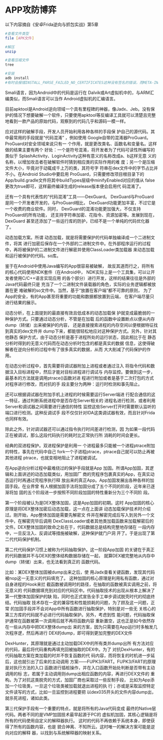 # APP攻防博弈

以下内容摘自《安卓Frida逆向与抓包实战》第5章

```sh
#查看文件类型
file [APK文件]

#解压
unzip

#查看压缩文件
tree

#安装
adb install
#有时会报错INSTALL_PARSE_FAILED_NO_CERTIFICATES这种没有签名的错误，而META-INF文件夹主要就是用于存储签名文件的。这里值得一提的是，Android本身的签名十分简单，和Apple签名机制严格由Apple官方控制不同，由于Android本身的开源导致Android市场的碎片化，Android最终也就没有限制App的签名方身份，而这一点在促进Android发展的同时也为重打包的技术创造了便利。
```

Smali语言，因为Android中的代码是运行在 Dalvik或Art虚拟机中的，与ARM汇编类似，而Smali语言可以当作 Android虚拟机的汇编语言。

目前apktool是Android逆向领域一个具有里程碑的神器，像Jadx、Jeb。没有保护的情况下想要破解一个软件，只要使用apktool等反编译工具就可以清楚且完整地看到一款产品的原始代码，观察到的代码几乎和源码一模一样。

应对这样的破解手段，开发人员开始利用各种各样的手段保 护自己的源代码。其中最常用的手段就是“代码混淆” ，例如使用 Google自带的混淆器ProGuard。ProGuard对安全领域来说只有一 个作用，就是更改类名、函数名和变量名。这样做的结果主要有两个 好处：一个是符号混淆，将开发者为了代码可读性所编写的类似于 SplashActivity、LoginActivity这种有意义的名称改成a、b这样无意 义的名称，以增加攻击者在破解软件时猜到相应类的实际作用的难 度；另一个是压缩文件大小，毕竟对于动辄成千上万的类，其符号字 符串在dex文件中的字节占比并不小。在Android Studio中要启用 ProGuard，只需要修改项目根目录下的App/build.gradle文件将其中buildTypes层级中minifyEnabled对应的值从 false更改为true即可，这样最终编译生成的release版本便会启用代 码混淆了。

还有一个具有代表性的“代码混淆”工具——DexGuard。 DexGuard与ProGuard是同一个开发者开发的，与ProGuard相比， DexGuard功能更加丰富，不过它是一个收费的商业软件。同时， DexGuard的混淆功能更加强大，不仅支持ProGuard的所有功能， 还支持字符串加密、花指令、资源加密等。发展到现在，DexGuard 甚至还添加了一些运行库的防护，已经不是一个单纯的代码优化器 了。

动态加载方案。所谓 动态加载，就是将需要保护的代码单独编译成一个二进制文件，将其 进行加密后保存在一个外部的二进制文件中。在外部程序运行的过程中，再将被保护的二进制文件进行解密并使用ClassLoader类加载器 来动态加载和运行被保护的代码。so库。

鉴于在Android中使用Java编写的App很容易被破解， 故反其道而行之，将所有的核心代码使用NDK套件（在Android中， NDK实际上是一个工具集，可以让开发者使用C/C++语言实现应用 的各个部分）进行开发，这样的结果往往是外部的Java代码最终只是 充当了一个二进制文件装载器的角色，实际的业务逻辑都被放置在更 难破解的so文件中。当然，基于“放置在客户端”都不可靠的原则， 为了App的安全，有的App甚至将重要的功能和数据都放置到云端， 在客户端尽量只进行结果的展示。

动态分析，在上面提到的最直接有效且低成本的动态加载保 护就变成最脆弱的一种保护方式。只要通过动态分析，不管是在加载 后的函数中设置断点以便从内存dump（转储）出来被保护的内容， 还是直接搜索进程的内存空间以便根据特征找到真实的dex文件并 dump下来，都能很轻松地应对这种保护方式。另外，针对其他静态 保护方式，由于动态分析是基于进程所处的运行状态，因此相比于在 静态分析时得到的无意义代码而在动态分析时包含的都是真实的数据 信息，这使得破解者在逆向分析的过程中有了很多真实的数据，从而 大大削减了代码保护的作用。

在动态分析过程中，首先需要将调试器附加上进程或者通过注入 将指令代码和数据注入目标进程中，然后才能对目标进程进行调试与 内存监控。要做到这一步，最基本的方法就是调用ptrace()函数对进 程进行附加或者是基于二次打包的方式对程序进行修改，而对抗的手 段主要分为两种：运行时检测和事先阻止。

还可以根据调试器在附加手机上进程的时候需要运行Server端进 行配合通信的这一特征，通过判断系统进程中是否存在Server相关的 进程名进行检测，或者利用Server和调试器之间需要进行通信的特性 监控这些Server打开时需要默认监听的端口进行检测。这种反调试手 段不仅仅针对IDA这类调试器有效，而且针对Frida也同样有效。

除此之外，针对调试器还可以通过指令执行时间差进行检测，因 为如果一段代码正在被调试，那么这段代码执行的耗时比正常执行所 消耗的时间会更长。

经典的双进程保护。双进程保护是利用一 个进程最多只能被一个进程ptrace附加的特性，事先在代码中自己 fork一个子进程ptrace，ptrace自己就可以防止再被其他进程 ptrace，也就变相地阻止了进程被调试。

在App逆向分析过程中最难绕过的保护手段就是App 加固。所谓App加固，其逻辑和上面讲述的动态加载类似，用加固厂 商的壳程序包裹真实的App，在真实动态运行时再通过壳程序执行释 放出来的真正App。App加固发展出各种各样的加固手段。在业界曾 有人根据加固手法将加固分成了五个不同的阶段，近年来已逐渐将加 固的五个阶段进一步按照不同阶段加固的特性重新分为三个不同阶 段。

第一个阶段被认为是DEX整体加固，这是App加固的初期。这时 App加固的核心原理是将DEX整体加密后动态加载，这一点在上面讲 动态加载保护技术时介绍过。刚开始，App整体加固是需要先解密文 件并在解密完成后写入到另外一个文件中，在解密完毕后调用 DexClassLoader或者其他类加载函数来加载解密后的文件。DEX整体加固的致命之处在于，代码数据总是结构完整地存储在 一段内存中，一旦反注入、反调试等措施被破解，这种保护就门户洞 开了。于是出现了第二代代码保护机制。

第二代代码保护习惯上被称为代码抽取保护。这一阶段App加固 的关键在于真正的代码数据并不与DEX的整体结构数据存储在一起， 就算DEX被完整地从内存中dump（转储）出来，也无法看到真正的 函数代码。

比如：某DEX整体加固被dump出来之后，使 用Jadx查看关键函数，发现其代码被nop这一无意义的代码填充了。 这种加固的核心原理是利用私有函数，通过对自身进程的Hook来拦 截函数被调用时的路径，在抽取的函数被真实调用之前，将无意义的 代码数据填充到对应的代码区中。代码抽取技术的出现从根本上解决了第一代整体加固保护的缺 陷，同时也正式宣告全手工单步调试脱壳时代的彻底终结。代码抽取 技术存在一定的兼容性和性能损耗的问题，为了顾及这一问题，正常 的加固手段并不会对App中所有函数进行抽取保护，特别是对一些无 关核心的第三方库的代码就不必进行代码抽取保护。另外，考虑到性 能问题，代码抽取保护通常在函数被第一次调用后就不再将函数内容 重新置空，这也正是如今依然存在一些从内存中把DEX整体dump出 来的方案，因为只需要在App运行时多触发几次程序逻，然后再进行 DEX的dump，即可得到更加完整的DEX文件

DexHunter，其原理就是通过主动加载DEX中的所有类并dump出所 有方法对应的代码，最后将代码重构再填充回被抽取的DEX中。为了 对抗DexHunter，有的代码抽取方案在类加载的时并不恢复函数的代 码内容，而将恢复的时机进一步延后，这也就引出了后来的主动调用 方案——FUPK3/FART。FUPK3/FART的原理是对执行方法的入口 函数进行插桩操作，并在入口函数开始处判断是否带有主动调用的标 志，若属于主动调用则dump出相应函数的内容，再进行DEX文件的 重构。为了对抗这类脱壳的方式，加固厂商也采取过一些反制手段， 比如为App添加一个垃圾类，一旦这个垃圾类被加载就退出进程的执 行；亦或是采取监控特定文件读写的方式，比如一旦监控到进程要把 以dex035开头的文件内容dump出，就杀死进程，诸如此类。

第三代保护手段有一个重要的特点，就是将所有的Java代码变成 最终的Native层代码。两者不同的是VMP加固技术最早起源于PC的 虚拟机加固，其核心逻辑是将所有的代码使用自定义的解释器执行。 这时的代码不再依赖于系统本身，即使获得了所有的函数内容，也是 貌合神离、不知所云。这时唯一的解决方案可能是逆向对应的解释 器，以找到与系统解释器的映射关系。
